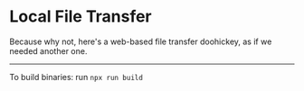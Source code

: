 # Local File Transfer

Because why not, here's a web-based file transfer doohickey, as if we needed another one.

---

To build binaries: run `npx run build`